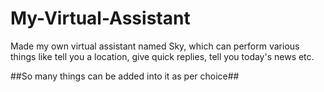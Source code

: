 # My-Virtual-Assistant
Made my own virtual assistant named Sky, which can perform various things like tell you a location, give quick replies, tell you today's news etc.

##So many things can be added into it as per choice##
